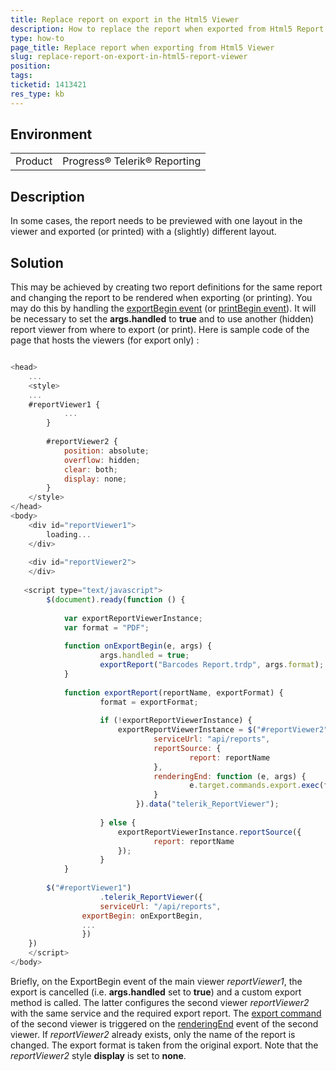 ```yaml
---
title: Replace report on export in the Html5 Viewer
description: How to replace the report when exported from Html5 Report Viewer
type: how-to
page_title: Replace report when exporting from Html5 Viewer
slug: replace-report-on-export-in-html5-report-viewer
position: 
tags: 
ticketid: 1413421
res_type: kb
---
```


## Environment
<table>
    <tbody>
	    <tr>
	    	<td>Product</td>
	    	<td>Progress® Telerik® Reporting</td>
	    </tr>
    </tbody>
</table>


## Description
In some cases, the report needs to be previewed with one layout in the viewer and exported (or printed) with a (slightly) different layout.

## Solution
This may be achieved by creating two report definitions for the same report and changing the report to be rendered when exporting (or printing). You may do this by handling the [exportBegin event](../html5-report-viewer-reportviewer-events-exportbegin) (or [printBegin event](../html5-report-viewer-reportviewer-events-printbegin)). It will be necessary to set the **args.handled** to **true** and to use another (hidden) report viewer from where to export (or print). Here is sample code of the page that hosts the viewers (for export only) :  
  

```JavaScript

<head>
    ... 
    <style>
 	...
	#reportViewer1 {
            ...
        }
		
        #reportViewer2 {
            position: absolute;
            overflow: hidden;
            clear: both;
            display: none;
        }
    </style>
</head>
<body>
    <div id="reportViewer1">
        loading...
    </div>
 
    <div id="reportViewer2">
    </div>
	
   <script type="text/javascript">
        $(document).ready(function () {
         
        	var exportReportViewerInstance;
        	var format = "PDF";
 
        	function onExportBegin(e, args) {
            		args.handled = true;
            		exportReport("Barcodes Report.trdp", args.format);
        	}
 
        	function exportReport(reportName, exportFormat) {
            		format = exportFormat;
 
            		if (!exportReportViewerInstance) {
                		exportReportViewerInstance = $("#reportViewer2").telerik_ReportViewer({
                        		serviceUrl: "api/reports",
                        		reportSource: {
                            			report: reportName
                        		},
                        		renderingEnd: function (e, args) {
                            			e.target.commands.export.exec(format);
                        		}
                    		}).data("telerik_ReportViewer");
 
            		} else {
                		exportReportViewerInstance.reportSource({
                    			report: reportName
                		});
            		}
        	}
		
		$("#reportViewer1")
            		.telerik_ReportViewer({
	    			serviceUrl: "/api/reports",
				exportBegin: onExportBegin,
				...
	    		})
	})
    </script>
</body>
```

Briefly, on the ExportBegin event of the main viewer _reportViewer1_, the export is cancelled (i.e. __args.handled__ set to __true__) and a custom export method is called. The latter configures the second viewer _reportViewer2_ with the same service and the required export report. The [export command](../html5-report-viewer-reportviewer-properties-commands) of the second viewer is triggered on the [renderingEnd](../html5-report-viewer-reportviewer-events-renderingend) event of the second viewer. If _reportViewer2_ already exists, only the name of the report is changed. The export format is taken from the original export.
Note that the _reportViewer2_ style __display__ is set to __none__.
